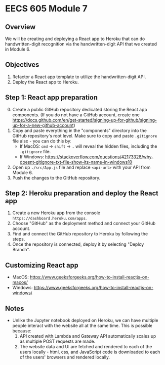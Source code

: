 # EECS 605 Module 7

## Overview
We will be creating and deploying a React app to Heroku that can do handwritten-digit recognition via the handwritten-digit API that we created in Module 6.

## Objectives
1. Refactor a React app template to utilize the handwritten-digit API.
2. Deploy the React app to Heroku.

## Step 1: React app preparation
0. Create a public GitHub repository dedicated storing the React app components. (If you do not have a GitHub account, create one https://docs.github.com/en/get-started/signing-up-for-github/signing-up-for-a-new-github-account)
1. Copy and paste everything in the "components" directory into the GitHub repository's root level. Make sure to copy and paste `.gitignore` file also - you can do this by:
   - If MacOS: `cmd` -> `shift` -> `.` will reveal the hidden files, including the `.gitignore` file.
   - If Windows: https://stackoverflow.com/questions/42173328/why-doesnt-gitignore-txt-file-show-its-name-in-windows10
2. Open up `./src/App.js` file and replace `<api-url>` with your API from Module 6.
3. Push the changes to the GitHub repository.

## Step 2: Heroku preparation and deploy the React app
1. Create a new Heroku app from the console `https://dashboard.heroku.com/apps`.
2. Choose "GitHub" as the deployment method and connect your GitHub account.
3. Find and connect the GitHub repository to Heroku by following the steps.
4. Once the repository is connected, deploy it by selecting "Deploy Branch".

## Customizing React app
* MacOS: https://www.geeksforgeeks.org/how-to-install-reactjs-on-macos/
* Windows: https://www.geeksforgeeks.org/how-to-install-reactjs-on-windows/

## Notes
* Unlike the Jupyter notebook deployed on Heroku, we can have multiple people interact with the website all at the same time. This is possible because:
  1. API created with Lambda and Gateway API automatically scales up as multiple POST requests are made.
  2. The website data and UI are fetched and rendered to each of the users locally - html, css, and JavaScript code is downloaded to each of the users' browsers and rendered locally.
